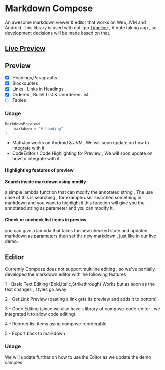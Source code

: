# Markdown Compose

An awesome markdown viewer & editor that works on Web,JVM and Android. This library is used
with out app [Timeline](https://play.google.com/store/apps/details?id=com.wakaztahir.timeline) , A note taking app , so development decisions will be made based on that.

## [Live Preview](https://qawaz.github.io/markdown-compose)

## Preview

- [x] Headings,Paragraphs
- [x] Blockquotes
- [x] Links , Links in Headings
- [x] Ordered , Bullet List & Unordered List
- [ ] Tables

### Usage

```kotlin
MarkdownPreview(
    markdown = "# heading"
)
```

- MathJax works on Android & JVM , We will soon update on how to integrate with it
- CodeEditor / Code Highlighting for Preview , We will soon update on how to integrate with it.

#### Highlighting features of preview

#### Search inside markdown using modify
a simple lambda function that can modify the annotated string , The
use case of this is searching , for example user searched something in markdown and you want to highlight it
this function will give you the annotated string as parameter and you can modify it.
 
#### Check or uncheck list items in preview
you can give a lambda that takes the new checked state and updated markdown as parameters then set the new markdown , just like in our live demo.

## Editor

Currently Compose does not support multiline editing , so we've partially developed the markdown editor
with the following features

1 - Basic Text Editing (Bold,Italic,Strikethrough) Works but as soon as the text changes , styles go away

2 - Get Link Preview (pasting a link gets its preview and adds it to bottom)

3 - Code Editing (since we also have a library of compose-code-editor , we integrated it to allow code editing)

4 - Reorder list items using compose-reorderable

5 - Export back to markdown

### Usage

We will update further on how to use the Editor as we update the demo samples